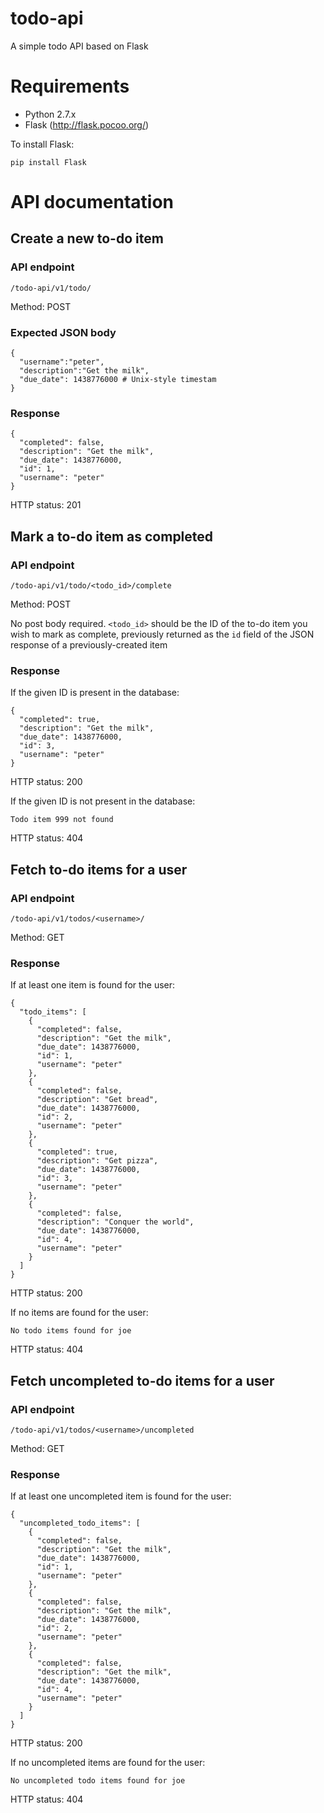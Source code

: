 # todo-api
A simple todo API based on Flask

# Requirements

- Python 2.7.x
- Flask (http://flask.pocoo.org/)

To install Flask:

    pip install Flask

# API documentation

## Create a new to-do item

### API endpoint

    /todo-api/v1/todo/

Method: POST

### Expected JSON body

    {
      "username":"peter",
      "description":"Get the milk",
      "due_date": 1438776000 # Unix-style timestam
    }

### Response

    {
      "completed": false,
      "description": "Get the milk",
      "due_date": 1438776000,
      "id": 1,
      "username": "peter"
    }

HTTP status: 201

## Mark a to-do item as completed

### API endpoint

    /todo-api/v1/todo/<todo_id>/complete

Method: POST

No post body required. `<todo_id>` should be the ID of the to-do item you wish to mark as complete, previously returned
as the `id` field of the JSON response of a previously-created item

### Response

If the given ID is present in the database:

    {
      "completed": true,
      "description": "Get the milk",
      "due_date": 1438776000,
      "id": 3,
      "username": "peter"
    }

HTTP status: 200

If the given ID is not present in the database:

    Todo item 999 not found

HTTP status: 404

## Fetch to-do items for a user

### API endpoint

    /todo-api/v1/todos/<username>/

Method: GET

### Response

If at least one item is found for the user:

    {
      "todo_items": [
        {
          "completed": false,
          "description": "Get the milk",
          "due_date": 1438776000,
          "id": 1,
          "username": "peter"
        },
        {
          "completed": false,
          "description": "Get bread",
          "due_date": 1438776000,
          "id": 2,
          "username": "peter"
        },
        {
          "completed": true,
          "description": "Get pizza",
          "due_date": 1438776000,
          "id": 3,
          "username": "peter"
        },
        {
          "completed": false,
          "description": "Conquer the world",
          "due_date": 1438776000,
          "id": 4,
          "username": "peter"
        }
      ]
    }

HTTP status: 200

If no items are found for the user:

    No todo items found for joe

HTTP status: 404

## Fetch uncompleted to-do items for a user

### API endpoint

    /todo-api/v1/todos/<username>/uncompleted

Method: GET

### Response

If at least one uncompleted item is found for the user:

    {
      "uncompleted_todo_items": [
        {
          "completed": false,
          "description": "Get the milk",
          "due_date": 1438776000,
          "id": 1,
          "username": "peter"
        },
        {
          "completed": false,
          "description": "Get the milk",
          "due_date": 1438776000,
          "id": 2,
          "username": "peter"
        },
        {
          "completed": false,
          "description": "Get the milk",
          "due_date": 1438776000,
          "id": 4,
          "username": "peter"
        }
      ]
    }

HTTP status: 200

If no uncompleted items are found for the user:

    No uncompleted todo items found for joe

HTTP status: 404